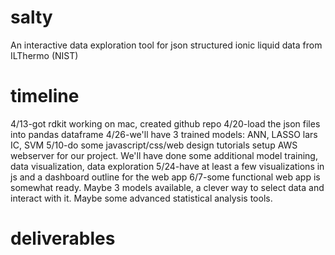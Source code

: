 # salty
An interactive data exploration tool for json structured ionic liquid data from ILThermo (NIST)

# timeline
4/13-got rdkit working on mac, created github repo
4/20-load the json files into pandas dataframe
4/26-we'll have 3 trained models: ANN, LASSO lars IC, SVM
5/10-do some javascript/css/web design tutorials setup AWS webserver for our project.
	We'll have done some additional model training, data visualization, data exploration
5/24-have at least a few visualizations in js and a dashboard outline for the web app
6/7-some functional web app is somewhat ready. Maybe 3 models available, a clever way to 
	select data and interact with it. Maybe some advanced statistical analysis tools.

# deliverables
